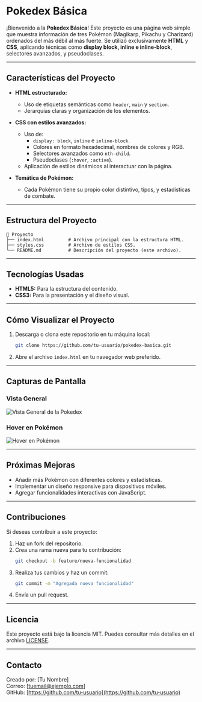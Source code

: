 
# **Pokedex Básica**

¡Bienvenido a la **Pokedex Básica**! Este proyecto es una página web simple que muestra información de tres Pokémon (Magikarp, Pikachu y Charizard) ordenados del más débil al más fuerte. Se utilizó exclusivamente **HTML** y **CSS**, aplicando técnicas como **display block, inline e inline-block**, selectores avanzados, y pseudoclases.

---

## **Características del Proyecto**

- **HTML estructurado:**  
  - Uso de etiquetas semánticas como `header`, `main` y `section`.  
  - Jerarquías claras y organización de los elementos.  

- **CSS con estilos avanzados:**  
  - Uso de:
    - `display: block`, `inline` e `inline-block`.  
    - Colores en formato hexadecimal, nombres de colores y RGB.  
    - Selectores avanzados como `nth-child`.  
    - Pseudoclases (`:hover`, `:active`).  
  - Aplicación de estilos dinámicos al interactuar con la página.  

- **Temática de Pokémon:**  
  - Cada Pokémon tiene su propio color distintivo, tipos, y estadísticas de combate.  

---

## **Estructura del Proyecto**

```
📂 Proyecto
├── index.html         # Archivo principal con la estructura HTML.
├── styles.css         # Archivo de estilos CSS.
└── README.md          # Descripción del proyecto (este archivo).
```

---

## **Tecnologías Usadas**

- **HTML5:** Para la estructura del contenido.
- **CSS3:** Para la presentación y el diseño visual.

---

## **Cómo Visualizar el Proyecto**

1. Descarga o clona este repositorio en tu máquina local:
   ```bash
   git clone https://github.com/tu-usuario/pokedex-basica.git
   ```
2. Abre el archivo `index.html` en tu navegador web preferido.

---

## **Capturas de Pantalla**

### Vista General
![Vista General de la Pokedex](https://via.placeholder.com/800x400.png?text=Pokedex+Básica)

### Hover en Pokémon
![Hover en Pokémon](https://via.placeholder.com/800x400.png?text=Hover+en+Pokémon)

---

## **Próximas Mejoras**

- Añadir más Pokémon con diferentes colores y estadísticas.
- Implementar un diseño responsive para dispositivos móviles.
- Agregar funcionalidades interactivas con JavaScript.

---

## **Contribuciones**

Si deseas contribuir a este proyecto:  
1. Haz un fork del repositorio.  
2. Crea una rama nueva para tu contribución:  
   ```bash
   git checkout -b feature/nueva-funcionalidad
   ```
3. Realiza tus cambios y haz un commit:  
   ```bash
   git commit -m "Agregada nueva funcionalidad"
   ```
4. Envía un pull request.  

---

## **Licencia**

Este proyecto está bajo la licencia MIT. Puedes consultar más detalles en el archivo [LICENSE](LICENSE).  

---

## **Contacto**

Creado por: [Tu Nombre]  
Correo: [tuemail@ejemplo.com]  
GitHub: [https://github.com/tu-usuario](https://github.com/tu-usuario)  

